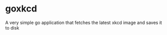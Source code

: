 goxkcd
======

A very simple go application that fetches the latest xkcd image and saves it to disk
